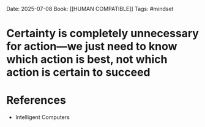Date: 2025-07-08
Book: [[HUMAN COMPATIBLE]]
Tags: #mindset 
# Certainty is completely unnecessary for action—we just need to know which action is best, not which action is certain to succeed



# References
- Intelligent Computers 